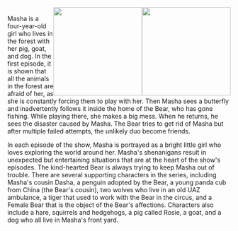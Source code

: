 <img src="https://cdn.nickjrindia.com/wp-content/uploads/2019/07/15083344/1920-x-1440-Masha.jpg" width="200px" style="float: right;" />
<img src="https://images-na.ssl-images-amazon.com/images/I/91b5rBELqvL._RI_.jpg" width="200px" style="float: right;" />
<br>
Masha is a four-year-old girl who lives in the forest with her pig, goat, and dog. In the first episode, it is shown that all the animals in the forest are afraid of her, as she is constantly forcing them to play with her. Then Masha sees a butterfly and inadvertently follows it inside the home of the Bear, who has gone fishing. While playing there, she makes a big mess. When he returns, he sees the disaster caused by Masha. The Bear tries to get rid of Masha but after multiple failed attempts, the unlikely duo become friends.

In each episode of the show, Masha is portrayed as a bright little girl who loves exploring the world around her. Masha's shenanigans result in unexpected but entertaining situations that are at the heart of the show's episodes. The kind-hearted Bear is always trying to keep Masha out of trouble. There are several supporting characters in the series, including Masha's cousin Dasha, a penguin adopted by the Bear, a young panda cub from China (the Bear's cousin), two wolves who live in an old UAZ ambulance, a tiger that used to work with the Bear in the circus, and a Female Bear that is the object of the Bear's affections. Characters also include a hare, squirrels and hedgehogs, a pig called Rosie, a goat, and a dog who all live in Masha's front yard.